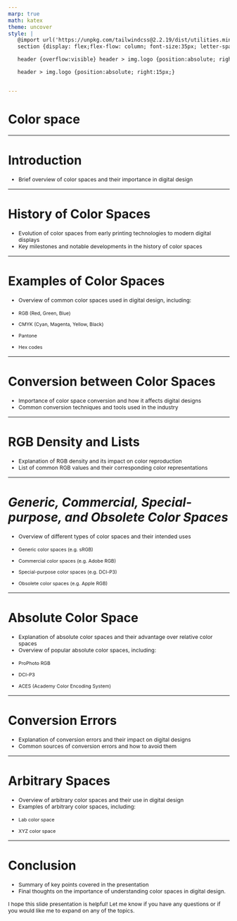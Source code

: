```yaml
---
marp: true
math: katex
theme: uncover
style: |
   @import url('https://unpkg.com/tailwindcss@2.2.19/dist/utilities.min.css');
   section {display: flex;flex-flow: column; font-size:35px; letter-spacing:1.4px;}

   header {overflow:visible} header > img.logo {position:absolute; right:15px;}

   header > img.logo {position:absolute; right:15px;}


---
```

<!-- backgroundImage: url('backgrounds/aaabstract (10).png') -->
<!-- _class: lead -->

 # Color space

---
<style scoped>p,li {font-size:0.96em}</style>

 # Introduction
- Brief overview of color spaces and their importance in digital design


---
<style scoped>p,li {font-size:0.92em}</style>

 # History of Color Spaces

- Evolution of color spaces from early printing technologies to modern digital displays
- Key milestones and notable developments in the history of color spaces

---
<style scoped>p,li {font-size:0.80em}</style>

 # Examples of Color Spaces

- Overview of common color spaces used in digital design, including:

+ RGB (Red, Green, Blue)

+ CMYK (Cyan, Magenta, Yellow, Black)

+ Pantone

+ Hex codes

---
<style scoped>p,li {font-size:0.92em}</style>

 # Conversion between Color Spaces

- Importance of color space conversion and how it affects digital designs
- Common conversion techniques and tools used in the industry

---
<style scoped>p,li {font-size:0.92em}</style>

 # RGB Density and Lists

- Explanation of RGB density and its impact on color reproduction
- List of common RGB values and their corresponding color representations

---
<style scoped>p,li {font-size:0.80em}</style>

 # _Generic, Commercial, Special-purpose, and Obsolete Color Spaces_
- Overview of different types of color spaces and their intended uses

+ Generic color spaces (e.g. sRGB)

+ Commercial color spaces (e.g. Adobe RGB)

+ Special-purpose color spaces (e.g. DCI-P3)

+ Obsolete color spaces (e.g. Apple RGB)


---
<style scoped>p,li {font-size:0.80em}</style>

 # Absolute Color Space

- Explanation of absolute color spaces and their advantage over relative color spaces
- Overview of popular absolute color spaces, including:

+ ProPhoto RGB

+ DCI-P3

+ ACES (Academy Color Encoding System)

---
<style scoped>p,li {font-size:0.92em}</style>

 # Conversion Errors

- Explanation of conversion errors and their impact on digital designs
- Common sources of conversion errors and how to avoid them

---
<style scoped>p,li {font-size:0.84em}</style>

 # **Arbitrary Spaces**
- Overview of arbitrary color spaces and their use in digital design
- Examples of arbitrary color spaces, including:

+ Lab color space

+ XYZ color space


---
<style scoped>p,li {font-size:0.88em}</style>

 # Conclusion

- Summary of key points covered in the presentation
- Final thoughts on the importance of understanding color spaces in digital design.

I hope this slide presentation is helpful! Let me know if you have any questions or if you would like me to expand on any of the topics.